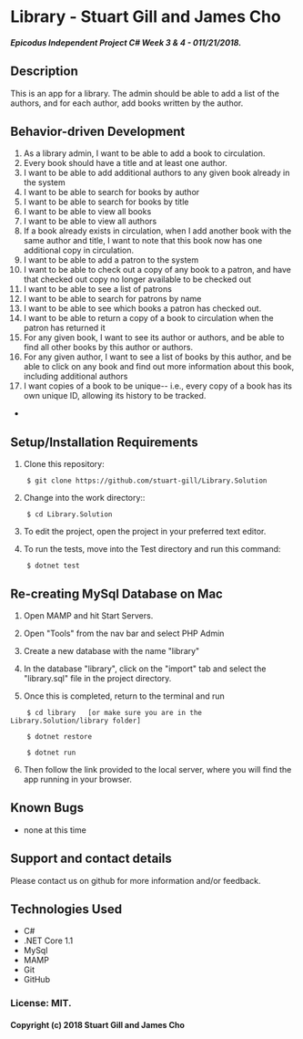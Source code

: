 # Library - Stuart Gill and James Cho

##### Epicodus Independent Project C# Week 3 & 4 - 011/21/2018.

## Description

This is an app for a library. The admin should be able to add a list of the authors, and for each author, add books written by the author.

## Behavior-driven Development
1. As a library admin, I want to be able to add a book to circulation. 
2. Every book should have a title and at least one author. 
3. I want to be able to add additional authors to any given book already in the system
4. I want to be able to search for books by author
5. I want to be able to search for books by title
6. I want to be able to view all books
7. I want to be able to view all authors
8. If a book already exists in circulation, when I add another book with the same author and title, I want to note that this book now has one additional copy in circulation. 
9. I want to be able to add a patron to the system
10. I want to be able to check out a copy of any book to a patron, and have that checked out copy no longer available to be checked out 
11. I want to be able to see a list of patrons
12. I want to be able to search for patrons by name
13. I want to be able to see which books a patron has checked out. 
14. I want to be able to return a copy of a book to circulation when the patron has returned it
15. For any given book, I want to see its author or authors, and be able to find all other books by this author or authors. 
16. For any given author, I want to see a list of books by this author, and be able to click on any book and find out more information about this book, including additional authors
17. I want copies of a book to be unique-- i.e., every copy of a book has its own unique ID, allowing its history to be tracked. 

-

## Setup/Installation Requirements

1. Clone this repository:

```
    $ git clone https://github.com/stuart-gill/Library.Solution
```

2. Change into the work directory::

```
    $ cd Library.Solution
```

3. To edit the project, open the project in your preferred text editor.

4. To run the tests, move into the Test directory and run this command:

```
    $ dotnet test
```

## Re-creating MySql Database on Mac

1. Open MAMP and hit Start Servers.

2. Open "Tools" from the nav bar and select PHP Admin

3. Create a new database with the name "library"

4. In the database "library", click on the "import" tab and select the "library.sql" file in the project directory.

5. Once this is completed, return to the terminal and run

```
    $ cd library   [or make sure you are in the Library.Solution/library folder]

    $ dotnet restore

    $ dotnet run
```

6. Then follow the link provided to the local server, where you will find the app running in your browser.

## Known Bugs

- none at this time

## Support and contact details

Please contact us on github for more information and/or feedback.

## Technologies Used

- C#
- .NET Core 1.1
- MySql
- MAMP
- Git
- GitHub

### License: MIT.

#### Copyright (c) 2018 Stuart Gill and James Cho

